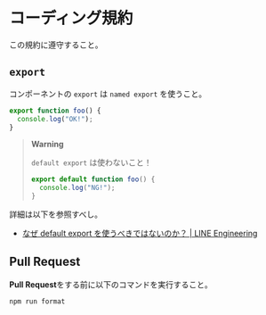 # コーディング規約

この規約に遵守すること。

## `export`

コンポーネントの `export` は `named export` を使うこと。

```ts
export function foo() {
  console.log("OK!");
}
```

> **Warning**
>
> `default export` は使わないこと！
>
> ```ts
> export default function foo() {
>   console.log("NG!");
> }
> ```

詳細は以下を参照すべし。

- [なぜ default export を使うべきではないのか？ | LINE Engineering](https://engineering.linecorp.com/ja/blog/you-dont-need-default-export)

## Pull Request

**Pull Request**をする前に以下のコマンドを実行すること。

```bash
npm run format
```
